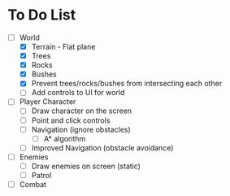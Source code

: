 # To Do List

- [ ] World
  - [x] Terrain - Flat plane
  - [x] Trees
  - [x] Rocks
  - [x] Bushes
  - [x] Prevent trees/rocks/bushes from intersecting each other
  - [ ] Add controls to UI for world
- [ ] Player Character
  - [ ] Draw character on the screen
  - [ ] Point and click controls
  - [ ] Navigation (ignore obstacles)
    - [ ] A\* algorithm
  - [ ] Improved Navigation (obstacle avoidance)
- [ ] Enemies
  - [ ] Draw enemies on screen (static)
  - [ ] Patrol
- [ ] Combat
